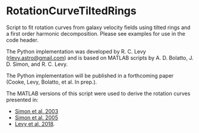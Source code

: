 # RotationCurveTiltedRings
Script to fit rotation curves from galaxy velocity fields using tilted rings and a first order harmonic decomposition. Please see examples for use in the code header.

The Python implementation was developed by R. C. Levy (rlevy.astro@gmail.com) and is based on MATLAB scripts by A. D. Bolatto, J. D. Simon, and R. C. Levy.

The Python implementation will be published in a forthcoming paper (Cooke, Levy, Bolatto, et al. In prep.).

The MATLAB versions of this script were used to derive the rotation curves presented in:
- [Simon et al. 2003](https://ui.adsabs.harvard.edu/abs/2003ApJ...596..957S/abstract)
- [Simon et al. 2005](https://ui.adsabs.harvard.edu/abs/2005ApJ...621..757S/abstract)
- [Levy et al. 2018](https://ui.adsabs.harvard.edu/abs/2018ApJ...860...92L/abstract).

